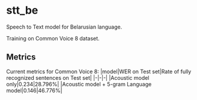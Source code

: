 # stt_be
Speech to Text model for Belarusian language.

Training on Common Voice 8 dataset.

## Metrics

Current metrics for Common Voice 8:
|model|WER on Test set|Rate of fully recognized sentences on Test set|
|-|-|-|
|Acoustic model only|0.234|28.796%|
|Acoustic model + 5-gram Language model|0.146|46.776%|
